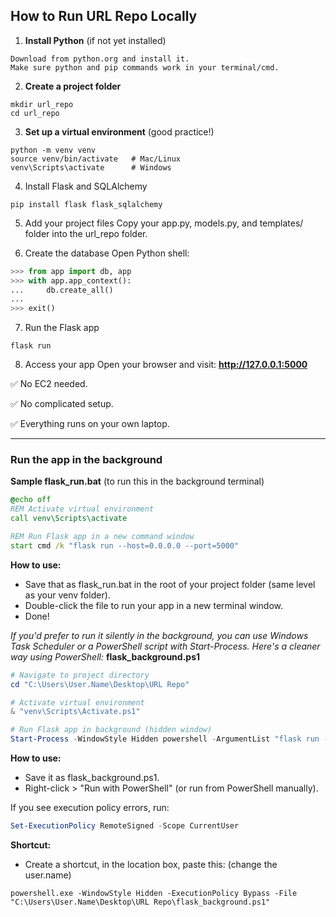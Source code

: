## How to Run URL Repo Locally
1. **Install Python** (if not yet installed)
```text
Download from python.org and install it.
Make sure python and pip commands work in your terminal/cmd.
```

2. **Create a project folder**
```
mkdir url_repo
cd url_repo
```
3. **Set up a virtual environment** (good practice!)
```
python -m venv venv
source venv/bin/activate   # Mac/Linux
venv\Scripts\activate      # Windows
```
4. Install Flask and SQLAlchemy
```
pip install flask flask_sqlalchemy
```

5. Add your project files
Copy your app.py, models.py, and templates/ folder into the url_repo folder.

6. Create the database
Open Python shell:
```python
>>> from app import db, app
>>> with app.app_context():
...     db.create_all()
... 
>>> exit()
```

7. Run the Flask app
```
flask run
```
8. Access your app
Open your browser and visit:
**http://127.0.0.1:5000**

✅ No EC2 needed.

✅ No complicated setup.

✅ Everything runs on your own laptop.

---
### Run the app in the background

**Sample flask_run.bat** (to run this in the background terminal)
```bat
@echo off
REM Activate virtual environment
call venv\Scripts\activate

REM Run Flask app in a new command window
start cmd /k "flask run --host=0.0.0.0 --port=5000"
```
**How to use:**
- Save that as flask_run.bat in the root of your project folder (same level as your venv folder).
- Double-click the file to run your app in a new terminal window.
- Done!

_If you'd prefer to run it silently in the background, you can use Windows Task Scheduler or a PowerShell script with Start-Process. Here's a cleaner way using PowerShell:_
**flask_background.ps1**
```powershell
# Navigate to project directory
cd "C:\Users\User.Name\Desktop\URL Repo"

# Activate virtual environment
& "venv\Scripts\Activate.ps1"

# Run Flask app in background (hidden window)
Start-Process -WindowStyle Hidden powershell -ArgumentList "flask run --host=0.0.0.0 --port=5000"
```

**How to use:**
- Save it as flask_background.ps1.
- Right-click > "Run with PowerShell" (or run from PowerShell manually).

If you see execution policy errors, run:
```powershell
Set-ExecutionPolicy RemoteSigned -Scope CurrentUser
```

**Shortcut:**
- Create a shortcut, in the location box, paste this: (change the user.name)
```
powershell.exe -WindowStyle Hidden -ExecutionPolicy Bypass -File "C:\Users\User.Name\Desktop\URL Repo\flask_background.ps1"
```

